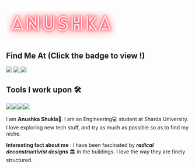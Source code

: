 ![Hello](Hello.gif)
<img src= "https://github.com/Anushka-shukla/Anushka-shukla/blob/master/Anushka.png" width=300>

 ## Find Me At <strong>(Click the badge to view !)</strong>

<a href="https://www.linkedin.com/in/anushka-055b3a169/"><img src="https://img.shields.io/badge/Anushka-%230077B5.svg?&style=for-the-badge&logo=linkedin&logoColor=white" ></a>
<a href= "https://twitter.com/anushka4120"><img src="https://img.shields.io/badge/anushka4120-%231DA1F2.svg?&style=for-the-badge&logo=twitter&logoColor=white" > </a>
<a  href="https://medium.com/@shuklaannushka"><img src="https://img.shields.io/badge/@shuklaannushka-%2312100E.svg?&style=for-the-badge&logo=medium&logoColor=white"></a>

## Tools I work upon 🛠

<img src ="https://img.shields.io/badge/java-%23ED8B00.svg?&style=for-the-badge&logo=java&logoColor=white"><img src ="https://img.shields.io/badge/dart-%230175C2.svg?&style=for-the-badge&logo=dart&logoColor=white"><img src ="https://img.shields.io/badge/mysql-%2300f.svg?&style=for-the-badge&logo=mysql&logoColor=white"><img src ="https://img.shields.io/badge/Flutter%20-%2302569B.svg?&style=for-the-badge&logo=Flutter&logoColor=white">

I am **Anushka Shukla**🦄. I am an Engineering:computer: student at Sharda University. I love exploring new tech stuff, and try as much as possible so as to find my niche.

**Interesting fact about me** : I have been fascinated by ***radical deconstructivist designs*** :classical_building: in the buildings. I love the way they are finely structured.
